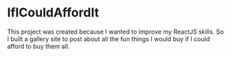 # IfICouldAffordIt
This project was created because I wanted to improve my ReactJS skills. So I built a gallery site to post about all the fun things I would buy if I could afford to buy them all.
